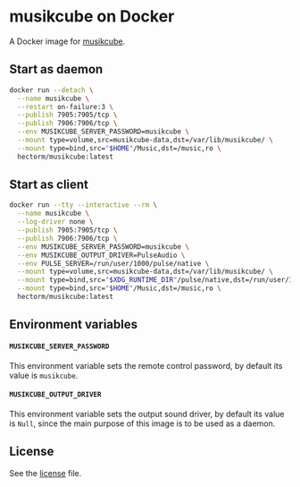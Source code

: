 # musikcube on Docker

A Docker image for [musikcube](https://github.com/clangen/musikcube).

## Start as daemon

```sh
docker run --detach \
  --name musikcube \
  --restart on-failure:3 \
  --publish 7905:7905/tcp \
  --publish 7906:7906/tcp \
  --env MUSIKCUBE_SERVER_PASSWORD=musikcube \
  --mount type=volume,src=musikcube-data,dst=/var/lib/musikcube/ \
  --mount type=bind,src="$HOME"/Music,dst=/music,ro \
  hectorm/musikcube:latest
```

## Start as client

```sh
docker run --tty --interactive --rm \
  --name musikcube \
  --log-driver none \
  --publish 7905:7905/tcp \
  --publish 7906:7906/tcp \
  --env MUSIKCUBE_SERVER_PASSWORD=musikcube \
  --env MUSIKCUBE_OUTPUT_DRIVER=PulseAudio \
  --env PULSE_SERVER=/run/user/1000/pulse/native \
  --mount type=volume,src=musikcube-data,dst=/var/lib/musikcube/ \
  --mount type=bind,src="$XDG_RUNTIME_DIR"/pulse/native,dst=/run/user/1000/pulse/native,ro \
  --mount type=bind,src="$HOME"/Music,dst=/music,ro \
  hectorm/musikcube:latest
```

## Environment variables

#### `MUSIKCUBE_SERVER_PASSWORD`
This environment variable sets the remote control password, by default its value is `musikcube`.

#### `MUSIKCUBE_OUTPUT_DRIVER`
This environment variable sets the output sound driver, by default its value is `Null`, since the main purpose of this image is to be used as a daemon.

## License

See the [license](LICENSE.md) file.
